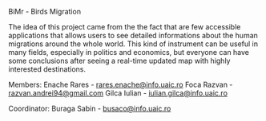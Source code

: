 BiMr - Birds Migration

The idea of this project came from the the fact that are few accessible applications that allows users to see detailed informations about the human migrations around the whole world. This kind of instrument can be useful in many fields, especially in politics and economics, but everyone can have some conclusions after seeing a real-time updated map with highly interested destinations.

Members: Enache Rares - rares.enache@info.uaic.ro Foca Razvan - razvan.andrei94@gmail.com Gilca Iulian - iulian.gilca@info.uaic.ro

Coordinator: Buraga Sabin - busaco@info.uaic.ro
